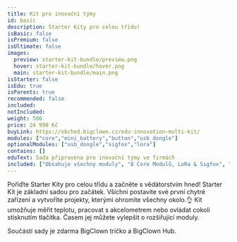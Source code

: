 ```yaml
---
title: Kit pro inovační týmy
id: basic
description: Starter Kity pro celou třídu!
isBasic: false
isPremium: false
isUltimate: false
images:
  preview: starter-kit-bundle/preview.png
  hover: starter-kit-bundle/hover.png
  main: starter-kit-bundle/main.png
isStarter: false
isEdu: true
isParents: true
recommended: false
included:
notIncluded:
weight: 500
price: 24 990 Kč
buyLink: https://obchod.bigclown.cz/edu-innovation-multi-kit/
modules: ["core","mini_battery","button","usb_dongle"]
optionalModules: ["usb_dongle","sigfox","lora"]
contains: []
eduText: Sada připravena pro inovační týmy ve firmách
included: ["Obsahuje všechny moduly", "8 Core Modulů, LoRa & Sigfox", "100 dní na vyzkoušení","2hodinový webinář zdarma","Záruka 3 roky"]
---
```


Pořiďte Starter Kity pro celou třídu a začněte s vědátorstvím hned! Starter Kit je základní sadou pro začátek. Všichni postavíte své první chytré zařízení a vytvoříte projekty, kterými ohromíte všechny okolo.👌 Kit umožňuje měřit teplotu, pracovat s akcelometrem nebo ovládat cokoli stisknutím tlačítka. Časem jej můžete vylepšit o rozšiřující moduly.

Součástí sady je zdarma BigClown tričko a BigClown Hub.
